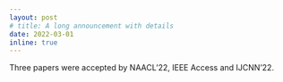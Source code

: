 ```yaml
---
layout: post
# title: A long announcement with details
date: 2022-03-01
inline: true
---
```

Three papers were accepted by NAACL’22, IEEE Access and IJCNN’22.
